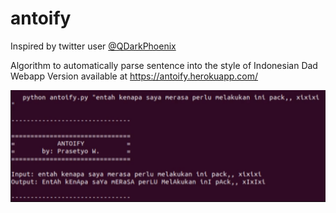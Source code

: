 # antoify

Inspired by twitter user <a href="https://twitter.com/qdarkphoenix?lang=en">@QDarkPhoenix</a>

Algorithm to automatically parse sentence into the style of Indonesian Dad
Webapp Version available at https://antoify.herokuapp.com/ 


![Screenshot Antoify](./doc/antoify.png)
